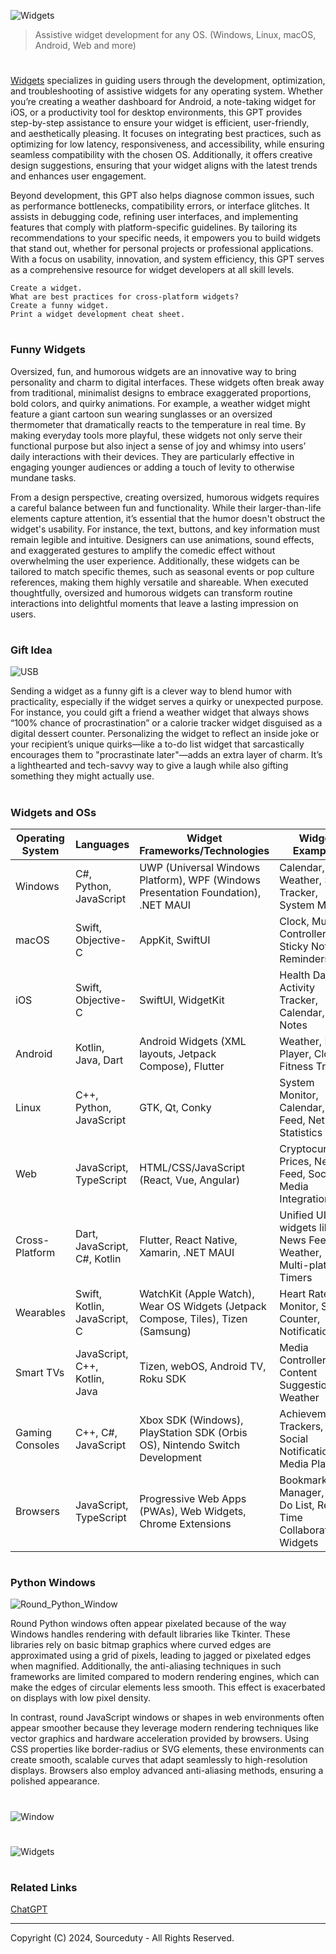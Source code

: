 ![Widgets](https://github.com/user-attachments/assets/79ada149-2cb2-483a-922c-e35a5960e87c)

> Assistive widget development for any OS. (Windows, Linux, macOS, Android, Web and more)
#

[Widgets](https://chatgpt.com/g/g-6745a4a9f5988191ba97363d17c4cd8d-widgets) specializes in guiding users through the development, optimization, and troubleshooting of assistive widgets for any operating system. Whether you’re creating a weather dashboard for Android, a note-taking widget for iOS, or a productivity tool for desktop environments, this GPT provides step-by-step assistance to ensure your widget is efficient, user-friendly, and aesthetically pleasing. It focuses on integrating best practices, such as optimizing for low latency, responsiveness, and accessibility, while ensuring seamless compatibility with the chosen OS. Additionally, it offers creative design suggestions, ensuring that your widget aligns with the latest trends and enhances user engagement.

Beyond development, this GPT also helps diagnose common issues, such as performance bottlenecks, compatibility errors, or interface glitches. It assists in debugging code, refining user interfaces, and implementing features that comply with platform-specific guidelines. By tailoring its recommendations to your specific needs, it empowers you to build widgets that stand out, whether for personal projects or professional applications. With a focus on usability, innovation, and system efficiency, this GPT serves as a comprehensive resource for widget developers at all skill levels.

```
Create a widget.
What are best practices for cross-platform widgets?
Create a funny widget.
Print a widget development cheat sheet.
```

#
### Funny Widgets

Oversized, fun, and humorous widgets are an innovative way to bring personality and charm to digital interfaces. These widgets often break away from traditional, minimalist designs to embrace exaggerated proportions, bold colors, and quirky animations. For example, a weather widget might feature a giant cartoon sun wearing sunglasses or an oversized thermometer that dramatically reacts to the temperature in real time. By making everyday tools more playful, these widgets not only serve their functional purpose but also inject a sense of joy and whimsy into users’ daily interactions with their devices. They are particularly effective in engaging younger audiences or adding a touch of levity to otherwise mundane tasks.

From a design perspective, creating oversized, humorous widgets requires a careful balance between fun and functionality. While their larger-than-life elements capture attention, it’s essential that the humor doesn't obstruct the widget's usability. For instance, the text, buttons, and key information must remain legible and intuitive. Designers can use animations, sound effects, and exaggerated gestures to amplify the comedic effect without overwhelming the user experience. Additionally, these widgets can be tailored to match specific themes, such as seasonal events or pop culture references, making them highly versatile and shareable. When executed thoughtfully, oversized and humorous widgets can transform routine interactions into delightful moments that leave a lasting impression on users.

#
### Gift Idea

![USB](https://github.com/user-attachments/assets/56f1d2dc-9dfe-4c85-827e-4c8b2100fa4c)

Sending a widget as a funny gift is a clever way to blend humor with practicality, especially if the widget serves a quirky or unexpected purpose. For instance, you could gift a friend a weather widget that always shows “100% chance of procrastination” or a calorie tracker widget disguised as a digital dessert counter. Personalizing the widget to reflect an inside joke or your recipient’s unique quirks—like a to-do list widget that sarcastically encourages them to "procrastinate later"—adds an extra layer of charm. It’s a lighthearted and tech-savvy way to give a laugh while also gifting something they might actually use.

#
### Widgets and OSs

| Operating System      | Languages                       | Widget Frameworks/Technologies                                                                  | Widget Examples                                                                   |
|-----------------------|----------------------------------|------------------------------------------------------------------------------------------------|----------------------------------------------------------------------------------|
| Windows               | C#, Python, JavaScript          | UWP (Universal Windows Platform), WPF (Windows Presentation Foundation), .NET MAUI             | Calendar, Weather, Stock Tracker, System Monitor                                |
| macOS                 | Swift, Objective-C              | AppKit, SwiftUI                                                                               | Clock, Music Controller, Sticky Notes, Reminders                                |
| iOS                   | Swift, Objective-C              | SwiftUI, WidgetKit                                                                            | Health Data, Activity Tracker, Calendar, Notes                                  |
| Android               | Kotlin, Java, Dart              | Android Widgets (XML layouts, Jetpack Compose), Flutter                                       | Weather, Media Player, Clock, Fitness Tracker                                   |
| Linux                 | C++, Python, JavaScript         | GTK, Qt, Conky                                                                                | System Monitor, Calendar, RSS Feed, Network Statistics                          |
| Web                   | JavaScript, TypeScript          | HTML/CSS/JavaScript (React, Vue, Angular)                                                     | Cryptocurrency Prices, News Feed, Social Media Integrations                     |
| Cross-Platform        | Dart, JavaScript, C#, Kotlin    | Flutter, React Native, Xamarin, .NET MAUI                                                     | Unified UI widgets like News Feeds, Weather, Multi-platform Timers              |
| Wearables             | Swift, Kotlin, JavaScript, C    | WatchKit (Apple Watch), Wear OS Widgets (Jetpack Compose, Tiles), Tizen (Samsung)             | Heart Rate Monitor, Step Counter, Notifications                                 |
| Smart TVs             | JavaScript, C++, Kotlin, Java   | Tizen, webOS, Android TV, Roku SDK                                                            | Media Controller, Content Suggestions, Weather                                  |
| Gaming Consoles       | C++, C#, JavaScript             | Xbox SDK (Windows), PlayStation SDK (Orbis OS), Nintendo Switch Development                   | Achievement Trackers, Social Notifications, Media Player                        |
| Browsers              | JavaScript, TypeScript          | Progressive Web Apps (PWAs), Web Widgets, Chrome Extensions                                   | Bookmarks Manager, To-Do List, Real-Time Collaboration Widgets                  |

#
### Python Windows

![Round_Python_Window](https://github.com/user-attachments/assets/6ebbdd18-c391-4319-bdaf-d0fc087ab06a)

Round Python windows often appear pixelated because of the way Windows handles rendering with default libraries like Tkinter. These libraries rely on basic bitmap graphics where curved edges are approximated using a grid of pixels, leading to jagged or pixelated edges when magnified. Additionally, the anti-aliasing techniques in such frameworks are limited compared to modern rendering engines, which can make the edges of circular elements less smooth. This effect is exacerbated on displays with low pixel density.

In contrast, round JavaScript windows or shapes in web environments often appear smoother because they leverage modern rendering techniques like vector graphics and hardware acceleration provided by browsers. Using CSS properties like border-radius or SVG elements, these environments can create smooth, scalable curves that adapt seamlessly to high-resolution displays. Browsers also employ advanced anti-aliasing methods, ensuring a polished appearance.

#
![Window](https://github.com/user-attachments/assets/eea3e8a9-f188-4c32-89b1-87c96bcaa00f)
#
![Widgets](https://github.com/user-attachments/assets/f5d1fd09-7581-471f-8eec-1d3df764c0af)

#
### Related Links

[ChatGPT](https://github.com/sourceduty/ChatGPT)

***
Copyright (C) 2024, Sourceduty - All Rights Reserved.

